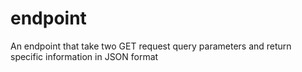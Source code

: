 # endpoint
An endpoint that take two GET request query parameters and return specific information in JSON format

